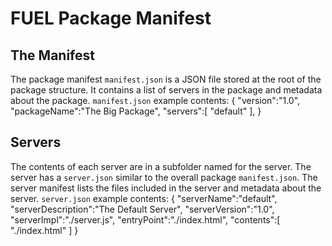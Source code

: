 # FUEL Package Manifest

## The Manifest

The package manifest `manifest.json` is a JSON file stored at the root of the package structure. It contains a list of servers in the package and metadata about the package.
`manifest.json` example contents:
{
    "version":"1.0",
    "packageName":"The Big Package",
    "servers":[ "default" ],
}


## Servers

The contents of each server are in a subfolder named for the server. The server has a `server.json` similar to the overall package `manifest.json`. The server manifest lists the files included in the server and metadata about the server.
`server.json` example contents:
{
    "serverName":"default",
    "serverDescription":"The Default Server",
    "serverVersion":"1.0",
    "serverImpl":"./server.js",
    "entryPoint":"./index.html",
    "contents":[
        "./index.html"
    ]
}
